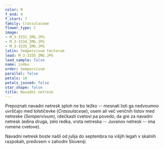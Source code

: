 ```yaml
---
color: R
f_end: 9
f_start: 7
family: Crassulaceae
flower_type: C
image:
- M_3-3331_IMG.JPG
- M_3-3334_IMG.JPG
- M_3-3335_IMG.JPG
latin: Sempervivum tectorum
lead: M_3-3335_IMG.JPG
lead_sample: false
name: index
order: Sempervivum
parallel: false
petals: 10
petals_joined: false
star_shape: false
title: Navadni netresk
---
```

Prepoznati navadni netresk sploh ne bo težko -- mesnati listi ga nedvoumno uvrščajo med tolstičevke (*Crassulaceae*), osem ali več venčnih listov med netreske *(Sempervivum),* rdečkasti cvetovi pa povedo, da gre za navadni netresk (edina druga, zelo redka, vrsta netreska -- Juvanov netresk -- ima rumene cvetove).

Navadni netresk boste našli od julija do septembra na višjih legah v skalnih razpokah, predvsem v zahodni Sloveniji.

